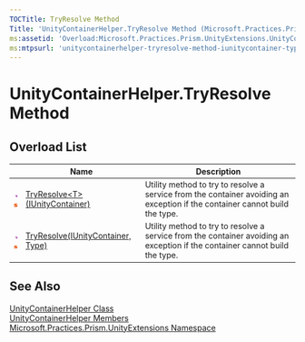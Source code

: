```yaml
---
TOCTitle: TryResolve Method
Title: 'UnityContainerHelper.TryResolve Method (Microsoft.Practices.Prism.UnityExtensions)'
ms:assetid: 'Overload:Microsoft.Practices.Prism.UnityExtensions.UnityContainerHelper.TryResolve'
ms:mtpsurl: 'unitycontainerhelper-tryresolve-method-iunitycontainer-type-mspp-unityextensions.md'
---
```


# UnityContainerHelper.TryResolve Method

## Overload List

<table>

<thead>
<tr class="header">
<th> </th>
<th>Name</th>
<th>Description</th>
</tr>
</thead>
<tbody>
<tr class="odd">
<td><img src="/patterns-practices/reference/images/public-method.gif" alt="Public method"/><img src="/patterns-practices/reference/images/static-member.gif" alt="Static member"/></td>
<td><a href="/patterns-practices/reference/unitycontainerhelper-tryresolve-t-method-iunitycontainer-mspp-unityextensions" data-raw-source="[TryResolve&amp;lt;T&amp;gt;(IUnityContainer)](/patterns-practices/reference/unitycontainerhelper-tryresolve-t-method-iunitycontainer-mspp-unityextensions)">TryResolve&lt;T&gt;(IUnityContainer)</a></td>
<td><div class="summary">
Utility method to try to resolve a service from the container avoiding an exception if the container cannot build the type.
</div></td>
</tr>
<tr class="even">
<td><img src="/patterns-practices/reference/images/public-method.gif" alt="Public method"/><img src="/patterns-practices/reference/images/static-member.gif" alt="Static member"/></td>
<td><a href="/patterns-practices/reference/unitycontainerhelper-tryresolve-method-iunitycontainer-type-mspp-unityextensions" data-raw-source="[TryResolve(IUnityContainer, Type)](/patterns-practices/reference/unitycontainerhelper-tryresolve-method-iunitycontainer-type-mspp-unityextensions)">TryResolve(IUnityContainer, Type)</a></td>
<td><div class="summary">
Utility method to try to resolve a service from the container avoiding an exception if the container cannot build the type.
</div></td>
</tr>
</tbody>
</table>

## See Also

[UnityContainerHelper Class](/patterns-practices/reference/unitycontainerhelper-class-mspp-regions)  
[UnityContainerHelper Members](/patterns-practices/reference/unitycontainerhelper-members-mspp-regions)  
[Microsoft.Practices.Prism.UnityExtensions Namespace](/patterns-practices/reference/mspp-unityextensions-namespace)  